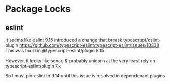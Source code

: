 # Package Locks

## eslint

It seems like eslint 9.15 introduced a change that breask
typescrupt/eslint-plugin
<https://github.com/typescript-eslint/typescript-eslint/issues/10338> This was
fixed in @typescript-eslint/plugin 8.15

However, it looks like sonarj & probably unicorn at the very least rely on
typescript-eslint/plugin 7.x

So I must pin eslint to 9.14 until this issue is resolved in dependenant plugins
